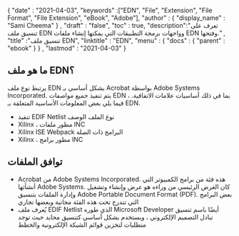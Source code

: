 {
  "date" : "2021-04-03",
  "keywords" :["EDN", "File", "Extension", "File Format", "File Extension", "eBook", "Adobe"],
  "author" : {
    "display_name" : "Sami Cheema"
} ,
  "draft" : "false",
  "toc" : true,
  "description":"تعرف على تنسيق ملف EDN وواجهات برمجة التطبيقات التي يمكنها إنشاء ملفات EDN وفتحها." ,
  "title" :"تنسيق ملف EDN",
  "linktitle" : "EDN",
  "menu" : {
    "docs" : {
      "parent" : "ebook"
}
} ,
  "lastmod" : "2021-04-03"
}

## ما هو ملف EDN؟ ##

يرتبط نوع ملف EDN بشكل أساسي بـ Acrobat بواسطة Adobe Systems Incorporated. يتم تنفيذ جميع مواصفات EDN ، بما في ذلك أساسيات علامات الاتفاقية. فيما يلي بعض المعلومات الأساسية المتعلقة بـ EDN.

* تنفيذ EDIF Netlist نوع الملف الوصف
* Xilinx ، مطور ملفات INC
* Xilinx ISE Webpack البرامج ذات الصلة
* Xilinx ، مطور برامج INC
 

## توافق الملفات ##

* Acrobat من Adobe Systems Incorporated. هذه فئة من برامج الكمبيوتر التي أنشأتها Adobe Systems. كان الغرض الرئيسي من وراءه هو عرض وإنشاء وتشغيل وإدارة الملفات بتنسيق Adobe Portable Document Format (PDF). بعض البرامج التي تندرج تحت هذه الفئة مجانية وبعضها تجاري
* يُعرف ملف EDIF Netlist الذي طوره Microsoft Developer أيضًا باسم تنسيق تبادل التصميم الإلكتروني ، ويستخدم بشكل أساسي كتنسيق محايد حيث توجد متطلبات لتخزين قوائم الشبكة الإلكترونية والخطط

